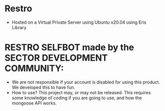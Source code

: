 # Restro
- Hosted on a Virtual Private Server using Ubuntu x20.04 using Eris Library

# RESTRO SELFBOT made by the SECTOR DEVELOPMENT COMMUNITY:
- We are not responsible if your account is disabled for using this product. We developed this to have fun.
- How to use? This project may, or may not be released. This requires some knowledge of coding if you are going to use, and how the mongoose API works.
